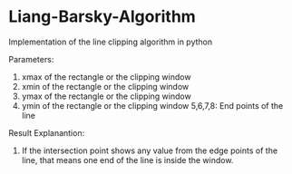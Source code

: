 # Liang-Barsky-Algorithm
Implementation of the line clipping algorithm in python 

Parameters:
1. xmax of the rectangle or the clipping window
2. xmin of the rectangle or the clipping window
3. ymax of the rectangle or the clipping window
4. ymin of the rectangle or the clipping window
5,6,7,8: End points of the line 

Result Explanantion:

1. If the intersection point shows any value from the edge points of the line, that means one end of the line is inside the window.
